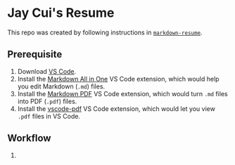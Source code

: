 # Jay Cui's Resume
This repo was created by following instructions in [`markdown-resume`](https://github.com/tengjuilin/markdown-resume).

## Prerequisite
1. Download [VS Code](https://code.visualstudio.com/).
2. Install the [Markdown All in One](https://marketplace.visualstudio.com/items?itemName=yzhang.markdown-all-in-one) VS Code extension, which would help you edit Markdown (`.md`) files.
3. Install the [Markdown PDF](https://marketplace.visualstudio.com/items?itemName=yzane.markdown-pdf) VS Code extension, which would turn `.md` files into PDF (`.pdf`) files.
4. Install the [vscode-pdf](https://marketplace.visualstudio.com/items?itemName=tomoki1207.pdf) VS Code extension, which would let you view `.pdf` files in VS Code.

## Workflow
1. 
